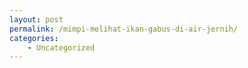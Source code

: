 ```yaml
---
layout: post
permalink: /mimpi-melihat-ikan-gabus-di-air-jernih/
categories:
    - Uncategorized
---
```


